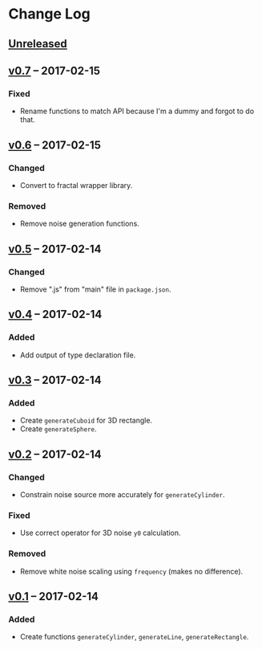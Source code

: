 # Change Log

## [Unreleased]

## [v0.7] – 2017-02-15
### Fixed
- Rename functions to match API because I'm a dummy and forgot to do that.

## [v0.6] – 2017-02-15
### Changed
- Convert to fractal wrapper library.

### Removed
- Remove noise generation functions.

## [v0.5] – 2017-02-14
### Changed
- Remove ".js" from "main" file in `package.json`.

## [v0.4] – 2017-02-14
### Added
- Add output of type declaration file.

## [v0.3] – 2017-02-14
### Added
- Create `generateCuboid` for 3D rectangle.
- Create `generateSphere`.

## [v0.2] – 2017-02-14
### Changed
- Constrain noise source more accurately for `generateCylinder`.

### Fixed
- Use correct operator for 3D noise `y0` calculation.

### Removed
- Remove white noise scaling using `frequency` (makes no difference).

## [v0.1] – 2017-02-14
### Added
- Create functions `generateCylinder`, `generateLine`, `generateRectangle`.

[Unreleased]: https://github.com/joshforisha/fractal-noise-js/compare/v0.7...HEAD
[v0.7]: https://github.com/joshforisha/fractal-noise-js/compare/v0.6...v0.7
[v0.6]: https://github.com/joshforisha/fractal-noise-js/compare/v0.5...v0.6
[v0.5]: https://github.com/joshforisha/fractal-noise-js/compare/v0.4...v0.5
[v0.4]: https://github.com/joshforisha/fractal-noise-js/compare/v0.3...v0.4
[v0.3]: https://github.com/joshforisha/fractal-noise-js/compare/v0.2...v0.3
[v0.2]: https://github.com/joshforisha/fractal-noise-js/compare/v0.1...v0.2
[v0.1]: https://github.com/joshforisha/fractal-noise-js/releases/tag/v0.1
